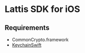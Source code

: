 # Lattis SDK for iOS

## Requirements

* CommonCrypto.framework
* [KeychainSwift](https://github.com/evgenyneu/keychain-swift.git)